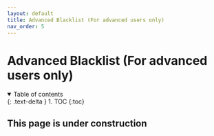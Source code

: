 ```yaml
---
layout: default
title: Advanced Blacklist (For advanced users only)
nav_order: 5
---
```

# Advanced Blacklist (For advanced users only)

<details open markdown="block">
  <summary>
    Table of contents
  </summary>
  {: .text-delta }
1. TOC
{:toc}
</details>

## This page is under construction